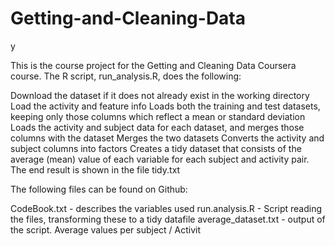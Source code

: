 # Getting-and-Cleaning-Data

y

This is the course project for the Getting and Cleaning Data Coursera course. The R script, run_analysis.R, does the following:

Download the dataset if it does not already exist in the working directory
Load the activity and feature info
Loads both the training and test datasets, keeping only those columns which reflect a mean or standard deviation
Loads the activity and subject data for each dataset, and merges those columns with the dataset
Merges the two datasets
Converts the activity and subject columns into factors
Creates a tidy dataset that consists of the average (mean) value of each variable for each subject and activity pair.
The end result is shown in the file tidy.txt

The following files can be found on Github:

CodeBook.txt - describes the variables used
run.analysis.R - Script reading the files, transforming these to a tidy datafile
average_dataset.txt - output of the script. Average values per subject / Activit
